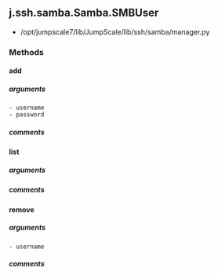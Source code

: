 ## j.ssh.samba.Samba.SMBUser

- /opt/jumpscale7/lib/JumpScale/lib/ssh/samba/manager.py

### Methods

#### add 
##### arguments

    - username
    - password

##### comments

#### list 
##### arguments

##### comments

#### remove 
##### arguments

    - username

##### comments

